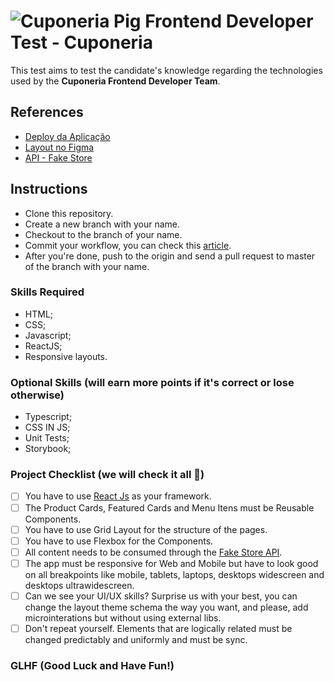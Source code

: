 # ![Cuponeria Pig](https://camo.githubusercontent.com/6f8483710048fe836d3e5d61b6af4290c55aff3901e36963181429ed996bc425/68747470733a2f2f6d656469612e6375706f6e657269612e636f6d2e62722f6375706f6e65726961342f696d6167656e732f696c7573747261636f65732f657874656e73616f2f706f727175696e686f2d6865726f692d657874656e73616f2e676966) Frontend Developer Test - Cuponeria

This test aims to test the candidate's knowledge regarding the technologies used by the **Cuponeria Frontend Developer Team**.

## References 

- [Deploy da Aplicação](http://cuponeria-frontendtest.surge.sh/)
- [Layout no Figma](https://www.figma.com/file/CjWJWkhU0eYmwVlUaPs4A0/Cuponeria-Frontend-Challenge?node-id=0%3A1)
- [API - Fake Store](https://fakestoreapi.com/)

## Instructions

- Clone this repository.
- Create a new branch with your name.
- Checkout to the branch of your name.
- Commit your workflow, you can check this [article](https://medium.com/@rafael.oliveira/como-escrever-boas-mensagens-de-commit-9f8fe852155a).
- After you're done, push to the origin and send a pull request to master of the branch with your name.

### Skills Required

- HTML;
- CSS;
- Javascript;
- ReactJS;
- Responsive layouts.

### Optional Skills (will earn more points if it's correct or lose otherwise)

- Typescript;
- CSS IN JS;
- Unit Tests;
- Storybook;

### Project Checklist (we will check it all 👀)

- [ ] You have to use [React Js](https://pt-br.reactjs.org/)	as your framework.
- [ ] The Product Cards, Featured Cards and Menu Itens must be Reusable Components.
- [ ] You have to use Grid Layout for the structure of the pages.
- [ ] You have to use Flexbox for the Components.
- [ ] All content needs to be consumed through the [Fake Store API](https://fakestoreapi.com/).
- [ ] The app must be responsive for Web and Mobile but have to look good on all breakpoints like mobile, tablets, laptops, desktops widescreen and desktops ultrawidescreen.
- [ ] Can we see your UI/UX skills? Surprise us with your best, you can change the layout theme schema the way you want, and please, add microinterations but without using external libs.
- [ ] Don't repeat yourself. Elements that are logically related must be changed predictably and uniformly and must be sync.

### GLHF (Good Luck and Have Fun!)

